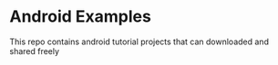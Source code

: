 # Android Examples
This repo contains android tutorial projects that can downloaded and shared freely
